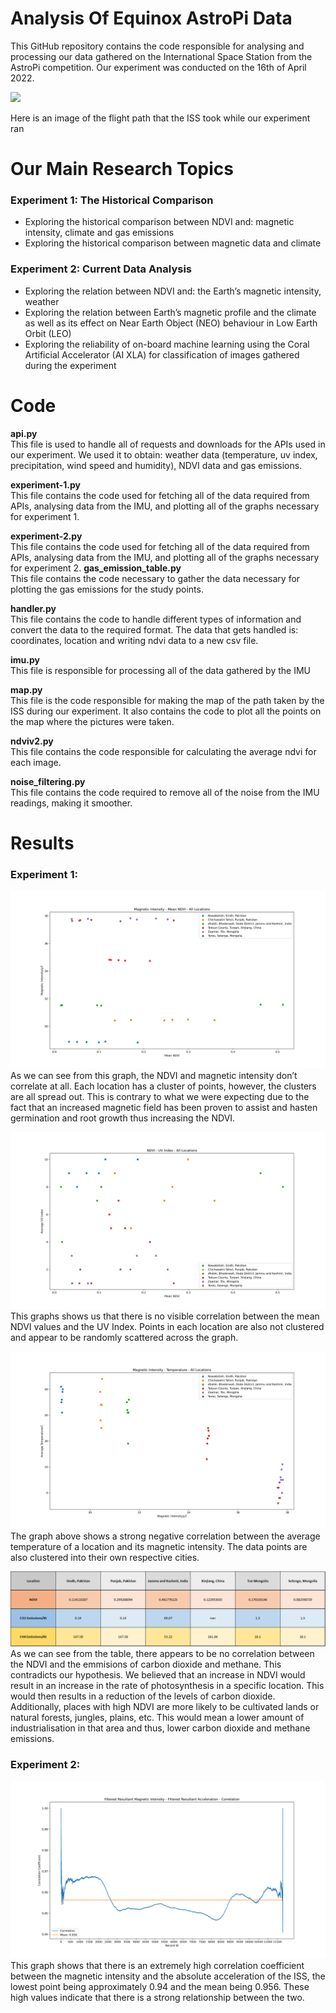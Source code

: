 # Analysis Of Equinox AstroPi Data

This GitHub repository contains the code responsible for analysing and processing our data gathered on the International Space Station from the AstroPi competition. Our experiment was conducted on the 16th of April 2022.

![](plots/Map.png)

Here is an image of the flight path that the ISS took while our experiment ran


# Our Main Research Topics
### Experiment 1: The Historical Comparison
* Exploring the historical comparison between NDVI and: magnetic intensity, climate and gas emissions
* Exploring the historical comparison between magnetic data and climate
### Experiment 2: Current Data Analysis
* Exploring the relation between NDVI and: the Earth’s magnetic intensity, weather
* Exploring the relation between Earth’s magnetic profile and the climate as well as its effect on Near Earth Object (NEO) behaviour in Low Earth Orbit (LEO)
* Exploring the reliability of on-board machine learning using the Coral Artificial Accelerator (AI XLA) for classification of images gathered during the experiment

# Code

**api.py**  
This file is used to handle all of requests and downloads for the APIs used in our experiment. We used it to obtain: weather data (temperature, uv index, precipitation, wind speed and humidity), NDVI data and gas emissions.

**experiment-1.py**  
This file contains the code used for fetching all of the data required from APIs, analysing data from the IMU, and plotting all of the graphs necessary for experiment 1.

**experiment-2.py**  
This file contains the code used for fetching all of the data required from APIs, analysing data from the IMU, and plotting all of the graphs necessary for experiment 2.
**gas_emission_table.py**  
This file contains the code necessary to gather the data necessary for plotting the gas emissions for the study points.

**handler.py**  
This file contains the code to handle different types of information and convert the data to the required format. The data that gets handled is: coordinates, location and writing ndvi data to a new csv file.

**imu.py**  
This file is responsible for processing all of the data gathered by the IMU

**map.py**  
This file is the code responsible for making the map of the path taken by the ISS during our experiment. It also contains the code to plot all the points on the map where the pictures were taken.

**ndviv2.py**  
This file contains the code responsible for calculating the average ndvi for each image.

**noise_filtering.py**  
This file contains the code required to remove all of the noise from the IMU readings, making it smoother.

# Results

### Experiment 1: 
![](plots/experiment%201.0/Magnetic%20Intensity%20History/NDVI/Magnetic%20Intensity%20-%20Mean%20NDVI%20-%20All%20Locations.png)
As we can see from this graph, the NDVI and magnetic intensity don’t correlate at all. Each location has a cluster of points, however, the clusters are all spread out. This is contrary to what we were expecting due to the fact that an increased magnetic field has been proven to assist and hasten germination and root growth thus increasing the NDVI.


![](plots/experiment%201.0/NDVI%20History/Climate/NDVI%20-%20UV%20Index%20-%20All%20Locations.png)
This graphs shows us that there is no visible correlation between the mean NDVI values and the UV Index. Points in each location are also not clustered and appear to be randomly scattered across the graph.

![](plots/experiment%201.0/Magnetic%20Intensity%20History/Climate/Magnetic%20Intensity%20-%20Temperature%20-%20All%20Locations.png)
The graph above shows a strong negative correlation between the average temperature of a location and its magnetic intensity. The data points are also clustered into their own respective cities. 

![](plots/experiment%201.0/NDVI%20History/Gas%20Emissions/Table.png)
As we can see from the table, there appears to be no correlation between the NDVI and the emmisions of carbon dioxide and methane. This contradicts our hypothesis. We believed that an increase in NDVI would result in an increase in the rate of photosynthesis in a specific location. This would then results in a reduction of the levels of carbon dioxide. Additionally, places with high NDVI are more likely to be cultivated lands or natural forests, jungles, plains, etc. This would mean a lower amount of industrialisation in that area and thus, lower carbon dioxide and methane emissions.

### Experiment 2:
![](plots/experiment%202.0/IMU%20Data/Noise%20Filtered/Correlations/Filtered%20Resultant%20Magnetic%20Intensity%20-%20Filtered%20Resultant%20Acceleration%20-%20Correlation.png)
This graph shows that there is an extremely high correlation coefficient between the magnetic intensity and the absolute acceleration of the ISS, the lowest point being approximately 0.94 and the mean being 0.956. These high values indicate that there is a strong relationship between the two.
